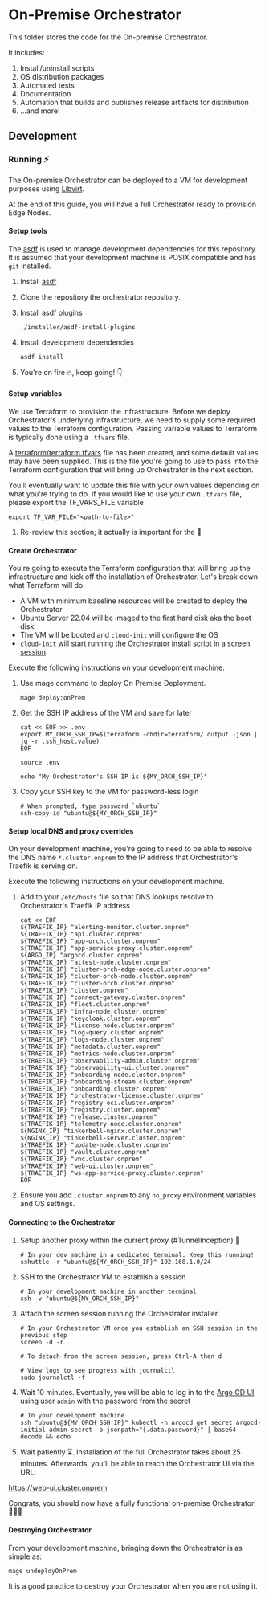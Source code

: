 # On-Premise Orchestrator

This folder stores the code for the On-premise Orchestrator.

It includes:

1. Install/uninstall scripts
1. OS distribution packages
1. Automated tests
1. Documentation
1. Automation that builds and publishes release artifacts for distribution
1. ...and more!

## Development

### Running ⚡

The On-premise Orchestrator can be deployed to a VM for development purposes using [Libvirt](orchestrator).

At the end of this guide, you will have a full Orchestrator ready to provision Edge Nodes.

#### Setup tools

The [asdf](https://asdf-vm.com/) is used to manage development dependencies for this repository.
It is assumed that your development machine is POSIX compatible and has `git` installed.

1. Install [asdf](https://asdf-vm.com/guide/getting-started-legacy.html)

1. Clone the repository the orchestrator repository.

1. Install asdf plugins

    ```shell
    ./installer/asdf-install-plugins
    ```

1. Install development dependencies

    ```shell
    asdf install
    ```

1. You're on fire 🔥, keep going! 👇

#### Setup variables

We use Terraform to provision the infrastructure. Before we deploy Orchestrator's underlying infrastructure, we need
to supply some required values to the Terraform configuration. Passing variable values to Terraform is typically done
using a `.tfvars` file.

A [terraform/terraform.tfvars](terraform/terraform.tfvars) file has been created, and some default values may have
been supplied. This is the file you're going to use to pass into the Terraform configuration that will bring up
Orchestrator in the next section.

You'll eventually want to update this file with your own values depending on what you're trying to do. If you would
like to use your own `.tfvars` file, please export the TF_VARS_FILE variable

```shell
export TF_VAR_FILE="<path-to-file>"
```

1. Re-review this section; it actually is important for the 🧠

#### Create Orchestrator

You're going to execute the Terraform configuration that will bring up the infrastructure and kick off the
installation of Orchestrator. Let's break down what Terraform will do:

- A VM with minimum baseline resources will be created to deploy the Orchestrator
- Ubuntu Server 22.04 will be imaged to the first hard disk aka the boot disk
- The VM will be booted and `cloud-init` will configure the OS
- `cloud-init` will start running the Orchestrator install script in a [screen session](https://www.gnu.org/software/screen/)

Execute the following instructions on your development machine.

1. Use mage command to deploy On Premise Deployment.

    ```shell
   mage deploy:onPrem
    ```

1. Get the SSH IP address of the VM and save for later

    ```shell
    cat << EOF >> .env
    export MY_ORCH_SSH_IP=$(terraform -chdir=terraform/ output -json | jq -r .ssh_host.value)
    EOF

    source .env

    echo "My Orchestrator's SSH IP is ${MY_ORCH_SSH_IP}"
    ```

1. Copy your SSH key to the VM for password-less login

    ```shell
    # When prompted, type password `ubuntu`
    ssh-copy-id "ubuntu@${MY_ORCH_SSH_IP}"
    ```

#### Setup local DNS and proxy overrides

On your development machine, you're going to need to be able to resolve the DNS name `*.cluster.onprem` to the IP
address that Orchestrator's Traefik is serving on.

Execute the following instructions on your development machine.

1. Add to your `/etc/hosts` file so that DNS lookups resolve to Orchestrator's Traefik IP address

    ```shell
    cat << EOF
    ${TRAEFIK_IP} "alerting-monitor.cluster.onprem"
    ${TRAEFIK_IP} "api.cluster.onprem"
    ${TRAEFIK_IP} "app-orch.cluster.onprem"
    ${TRAEFIK_IP} "app-service-proxy.cluster.onprem"
    ${ARGO_IP} "argocd.cluster.onprem"
    ${TRAEFIK_IP} "attest-node.cluster.onprem"
    ${TRAEFIK_IP} "cluster-orch-edge-node.cluster.onprem"
    ${TRAEFIK_IP} "cluster-orch-node.cluster.onprem"
    ${TRAEFIK_IP} "cluster-orch.cluster.onprem"
    ${TRAEFIK_IP} "cluster.onprem"
    ${TRAEFIK_IP} "connect-gateway.cluster.onprem"
    ${TRAEFIK_IP} "fleet.cluster.onprem"
    ${TRAEFIK_IP} "infra-node.cluster.onprem"
    ${TRAEFIK_IP} "keycloak.cluster.onprem"
    ${TRAEFIK_IP} "license-node.cluster.onprem"
    ${TRAEFIK_IP} "log-query.cluster.onprem"
    ${TRAEFIK_IP} "logs-node.cluster.onprem"
    ${TRAEFIK_IP} "metadata.cluster.onprem"
    ${TRAEFIK_IP} "metrics-node.cluster.onprem"
    ${TRAEFIK_IP} "observability-admin.cluster.onprem"
    ${TRAEFIK_IP} "observability-ui.cluster.onprem"
    ${TRAEFIK_IP} "onboarding-node.cluster.onprem"
    ${TRAEFIK_IP} "onboarding-stream.cluster.onprem"
    ${TRAEFIK_IP} "onboarding.cluster.onprem"
    ${TRAEFIK_IP} "orchestrator-license.cluster.onprem"
    ${TRAEFIK_IP} "registry-oci.cluster.onprem"
    ${TRAEFIK_IP} "registry.cluster.onprem"
    ${TRAEFIK_IP} "release.cluster.onprem"
    ${TRAEFIK_IP} "telemetry-node.cluster.onprem"
    ${NGINX_IP} "tinkerbell-nginx.cluster.onprem"
    ${NGINX_IP} "tinkerbell-server.cluster.onprem"
    ${TRAEFIK_IP} "update-node.cluster.onprem"
    ${TRAEFIK_IP} "vault.cluster.onprem"
    ${TRAEFIK_IP} "vnc.cluster.onprem"
    ${TRAEFIK_IP} "web-ui.cluster.onprem"
    ${TRAEFIK_IP} "ws-app-service-proxy.cluster.onprem"
    EOF
    ```

1. Ensure you add `.cluster.onprem` to any `no_proxy` environment variables and OS settings.

#### Connecting to the Orchestrator

1. Setup another proxy within the current proxy (#TunnelInception) 🤯

    ```shell
    # In your dev machine in a dedicated terminal. Keep this running!
    sshuttle -r "ubuntu@${MY_ORCH_SSH_IP}" 192.168.1.0/24
    ```

1. SSH to the Orchestrator VM to establish a session

    ```shell
    # In your development machine in another terminal
    ssh -v "ubuntu@${MY_ORCH_SSH_IP}"
    ```

1. Attach the screen session running the Orchestrator installer

    ```shell
    # In your Orchestrator VM once you establish an SSH session in the previous step
    screen -d -r

    # To detach from the screen session, press Ctrl-A then d

    # View logs to see progress with journalctl
    sudo journalctl -f
    ```

1. Wait 10 minutes. Eventually, you will be able to log in to the [Argo CD UI](https://argo.cluster.onprem) using user
   `admin` with the password from the secret

    ```shell
    # In your development machine
    ssh "ubuntu@${MY_ORCH_SSH_IP}" kubectl -n argocd get secret argocd-initial-admin-secret -o jsonpath="{.data.password}" | base64 --decode && echo
    ```

1. Wait patiently ⌛. Installation of the full Orchestrator takes about 25 minutes. Afterwards, you'll be able to reach the
Orchestrator UI via the URL:

<https://web-ui.cluster.onprem>

Congrats, you should now have a fully functional on-premise Orchestrator! 🎉🎉🎉

#### Destroying Orchestrator

From your development machine, bringing down the Orchestrator is as simple as:

```shell
mage undeployOnPrem
```

It is a good practice to destroy your Orchestrator when you are not using it.
